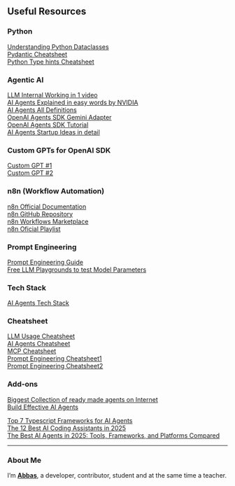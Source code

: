 
<!-- Welcome to my **personal learning vault** for everything related to **Agentic AI**.  
This repository is where I document my journey, experiments, resources, and notes — a mix of **code vlogging**, tutorials, and practice projects.  
If you're also exploring Agentic AI, this repo can serve as a structured reference. -->

<!-- ---

## 📖 About This Repository
This is not just a collection of random code — it’s my step-by-step learning path in **Agentic AI**, covering:
- **Fundamentals** of Generative AI and LLMs
- **Prompt Engineering** best practices
- **OpenAI Agents SDK** concepts and tools
- **Multi-Agent Systems**
- **Integrations** with APIs and frameworks
- **My custom tools & utilities**

---

## 🗂 Folder Structure & Topics

```
Agentic-AI-with-Abbas/
│
├── 01-generative-ai-basics/       # Core AI & LLM concepts
├── 02-prompt-engineering/         # Prompt design techniques
├── 03-openai-agents-sdk/          # Agents SDK learning & tools
├── 04-multi-agent-systems/        # Multi-agent orchestration
├── 05-memory-and-context/         # Agent memory systems
├── 06-agent-tools-library/        # My custom AI tools
├── 07-ai-integrations/            # APIs, LangChain, HuggingFace
├── 08-markdown-tips/              # Markdown cheatsheets & tips
├── 09-useful-resources/           # Links, videos, blogs
└── README.md                      # This file
```

--- -->



<!-- ## OpenAI Agents SDK Boilerplate

```python
from agents import Agent, Runner
from agentsdk_gemini_adapter import config

# Create an agent using Agent class 
agent = Agent(
    name="Assistant",
    instructions="You are a helpful assistant.",
)

# Pass the Gemini configuration in run_config to any Runner method
result = Runner.run_sync(agent, "What is 2 + 2?", run_config=config)

print("Result:", result.final_output)
```

### Prerequisites for this boilerplate

- Make sure that GEMINI_API_KEY is set
- [OpenAI Agents SDK](https://openai.github.io/openai-agents-python/) is already installed -->

## Useful Resources

### Python
[Understanding Python Dataclasses](https://www.geeksforgeeks.org/python/understanding-python-dataclasses/)  
[Pydantic Cheatsheet](https://michaelcurrin.github.io/dev-cheatsheets/cheatsheets/python/libraries/pydantic.html)  
[Python Type hints Cheatsheet](https://mypy.readthedocs.io/en/stable/cheat_sheet_py3.html)  

### Agentic AI
[LLM Internal Working in 1 video](https://youtu.be/wjZofJX0v4M?si=jPhFRK67iVzj3RBD)  
[AI Agents Explained in easy words by NVIDIA](https://www.nvidia.com/en-us/glossary/ai-agents/)  
[AI Agents All Definitions](https://app.mindstudio.ai/share/public/asset/46DOHFvzkfNowf3B6nT9LS)  
[OpenAI Agents SDK Gemini Adapter](https://pypi.org/project/agentsdk-gemini-adapter/)  
[OpenAI Agents SDK Tutorial](https://www.datacamp.com/tutorial/openai-agents-sdk-tutorial)  
[AI Agents Startup Ideas in detail](https://github.com/panaversity/learn-agentic-ai/tree/main/-01_lets_get_started/03_from_llms_to_stateful_long_runningl_multi_agents)  
<!-- [AI Agents Cheatsheet](https://media.datacamp.com/cms/ai-agents-cheat-sheet.pdf)   -->

### Custom GPTs for OpenAI SDK
[Custom GPT #1](https://chatgpt.com/g/g-67ecc41ba33081919fe5428c87e78373-agents-sdk)  
[Custom GPT #2](https://chatgpt.com/g/g-67d2c11e296c8191b18035f6319982e3-python-ai-agent-helper)  


### n8n (Workflow Automation)
  
[n8n Official Documentation](https://docs.n8n.io/)  
[n8n GitHub Repository](https://github.com/n8n-io/n8n)  
[n8n Workflows Marketplace](https://n8n.io/workflows)  
[n8n Oficial Playlist](https://www.youtube.com/playlist?list=PLlET0GsrLUL5HKJk1rb7t32sAs_iAlpZe)  

<!-- [Awesome n8n (Community Resources)](https://github.com/ahmadbilaldev/awesome-n8n)   -->
<!-- [How to Build AI Agents with n8n](https://n8n.io/blog/ai-agents-with-n8n)   -->


### Prompt Engineering
[Prompt Engineering Guide](https://github.com/dair-ai/Prompt-Engineering-Guide)  
[Free LLM Playgrounds to test Model Parameters](https://llm-explorer.com/static/blog/?id=free-llm-playgrounds)

### Tech Stack
[AI Agents Tech Stack](https://www.linkedin.com/posts/rakeshgohel01_ai-agents-are-about-90-software-engineering-activity-7353405600610881536-D36M?utm_source=share&utm_medium=member_desktop&rcm=ACoAAE4LvzIBUre-SsOdMUHO2iov_O9bjpaz5eE) 

### Cheatsheet
[LLM Usage Cheatsheet](https://github.com/Abbas-Asad/Agentic-AI/blob/main/cheatsheets/llm_usage_cheatsheet.gif)  
[AI Agents Cheatsheet](https://media.datacamp.com/cms/ai-agents-cheat-sheet.pdf)  
[MCP Cheatsheet](https://github.com/Abbas-Asad/Agentic-AI/blob/main/cheatsheets/mcp_cheatsheet.gif)  
[Prompt Engineering Cheatsheet1](https://github.com/Abbas-Asad/Agentic-AI/blob/main/cheatsheets/prompt_engineering_cheatsheet1)  
[Prompt Engineering Cheatsheet2](https://github.com/Abbas-Asad/Agentic-AI/blob/main/cheatsheets/prompt_engineering_cheatsheet2)  


### Add-ons 

<!-- [AI Agents Ecosystem](https://www.linkedin.com/posts/rakeshgohel01_ai-agents-are-about-90-software-engineering-activity-7353405600610881536-D36M?utm_source=share&utm_medium=member_desktop&rcm=ACoAAE4LvzIBUre-SsOdMUHO2iov_O9bjpaz5eE)   -->
<!-- [Prompt Engineering Guide](https://github.com/dair-ai/Prompt-Engineering-Guide)   -->
[Biggest Collection of ready made agents on Internet](https://github.com/Shubhamsaboo/awesome-llm-apps)  
[Build Effective AI Agents](https://www.anthropic.com/engineering/building-effective-agents) 
 

[Top 7 Typescript Frameworks for AI Agents](https://medium.com/@wahyuikbal/top-7-typescript-frameworks-for-ai-agents-08710bc7d5ff)  
[The 12 Best AI Coding Assistants in 2025](https://www.datacamp.com/blog/best-ai-coding-assistants)  
[The Best AI Agents in 2025: Tools, Frameworks, and Platforms Compared](https://www.datacamp.com/blog/best-ai-agents)  

---

### About Me
I’m **[Abbas](https://www.linkedin.com/in/agentic-ai-developer/)**, a developer, contributor, student and at the same time a teacher.  



<!-- 

## 🔗 Useful Resources

### Official Docs
- [OpenAI Agents SDK Documentation](https://api.openai.com/docs/agents)
- [LangChain Docs](https://python.langchain.com/docs/)
- [HuggingFace](https://huggingface.co/docs)

### Recommended Videos
- [OpenAI Agents SDK Walkthrough – YouTube](#)
- [Prompt Engineering Crash Course – YouTube](#)

### Blogs & Articles
- [Understanding Multi-Agent Systems](#)
- [Best Practices in Agent Tool Design](#)

---

## 🛠 Tech Stack & Tools
- **Languages:** Python, TypeScript
- **AI SDKs:** OpenAI Agents SDK, LangChain
- **Utilities:** Markdown, GitHub Projects
- **Other Tools:** HuggingFace, REST APIs

--- -->
